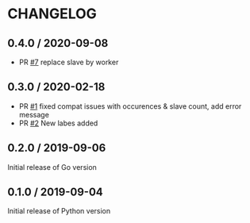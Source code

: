 # CHANGELOG

## 0.4.0 / 2020-09-08

* PR [#7](https://github.com/ContainerSolutions/locust_exporter/pull/7) replace slave by worker

## 0.3.0 / 2020-02-18

* PR [#1](https://github.com/ContainerSolutions/locust_exporter/pull/1) fixed compat issues with occurences & slave count, add error message
* PR [#2](https://github.com/ContainerSolutions/locust_exporter/pull/2) New labes added

## 0.2.0 / 2019-09-06

Initial release of Go version

## 0.1.0 / 2019-09-04

Initial release of Python version
